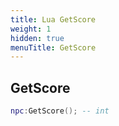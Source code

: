 ```yaml
---
title: Lua GetScore
weight: 1
hidden: true
menuTitle: GetScore
---
```

## GetScore
```lua
npc:GetScore(); -- int
```